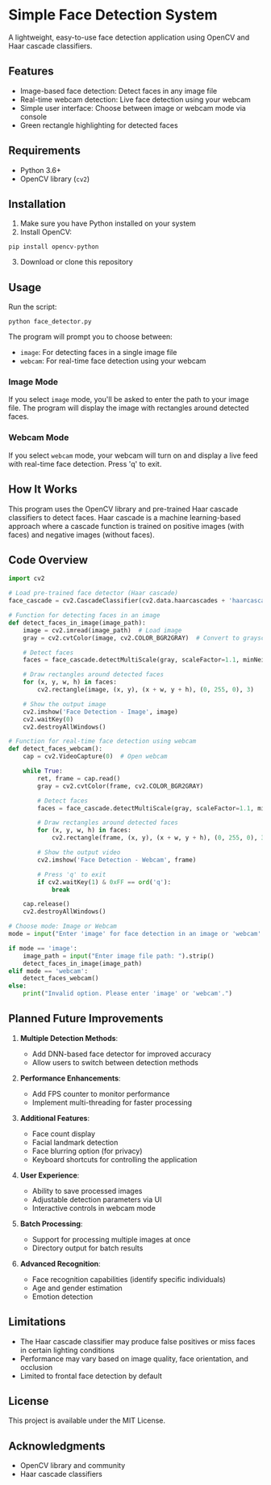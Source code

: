 # Simple Face Detection System

A lightweight, easy-to-use face detection application using OpenCV and Haar cascade classifiers.

## Features

- Image-based face detection: Detect faces in any image file
- Real-time webcam detection: Live face detection using your webcam
- Simple user interface: Choose between image or webcam mode via console
- Green rectangle highlighting for detected faces

## Requirements

- Python 3.6+
- OpenCV library (`cv2`)

## Installation

1. Make sure you have Python installed on your system
2. Install OpenCV:
```
pip install opencv-python
```
3. Download or clone this repository

## Usage

Run the script:
```
python face_detector.py
```

The program will prompt you to choose between:
- `image`: For detecting faces in a single image file
- `webcam`: For real-time face detection using your webcam

### Image Mode
If you select `image` mode, you'll be asked to enter the path to your image file. The program will display the image with rectangles around detected faces.

### Webcam Mode
If you select `webcam` mode, your webcam will turn on and display a live feed with real-time face detection. Press 'q' to exit.

## How It Works

This program uses the OpenCV library and pre-trained Haar cascade classifiers to detect faces. Haar cascade is a machine learning-based approach where a cascade function is trained on positive images (with faces) and negative images (without faces).

## Code Overview

```python
import cv2

# Load pre-trained face detector (Haar cascade)
face_cascade = cv2.CascadeClassifier(cv2.data.haarcascades + 'haarcascade_frontalface_default.xml')

# Function for detecting faces in an image
def detect_faces_in_image(image_path):
    image = cv2.imread(image_path)  # Load image
    gray = cv2.cvtColor(image, cv2.COLOR_BGR2GRAY)  # Convert to grayscale

    # Detect faces
    faces = face_cascade.detectMultiScale(gray, scaleFactor=1.1, minNeighbors=5, minSize=(30, 30))

    # Draw rectangles around detected faces
    for (x, y, w, h) in faces:
        cv2.rectangle(image, (x, y), (x + w, y + h), (0, 255, 0), 3)

    # Show the output image
    cv2.imshow('Face Detection - Image', image)
    cv2.waitKey(0)
    cv2.destroyAllWindows()

# Function for real-time face detection using webcam
def detect_faces_webcam():
    cap = cv2.VideoCapture(0)  # Open webcam

    while True:
        ret, frame = cap.read()
        gray = cv2.cvtColor(frame, cv2.COLOR_BGR2GRAY)

        # Detect faces
        faces = face_cascade.detectMultiScale(gray, scaleFactor=1.1, minNeighbors=5, minSize=(30, 30))

        # Draw rectangles around detected faces
        for (x, y, w, h) in faces:
            cv2.rectangle(frame, (x, y), (x + w, y + h), (0, 255, 0), 3)

        # Show the output video
        cv2.imshow('Face Detection - Webcam', frame)

        # Press 'q' to exit
        if cv2.waitKey(1) & 0xFF == ord('q'):
            break

    cap.release()
    cv2.destroyAllWindows()

# Choose mode: Image or Webcam
mode = input("Enter 'image' for face detection in an image or 'webcam' for real-time detection: ").strip().lower()

if mode == 'image':
    image_path = input("Enter image file path: ").strip()
    detect_faces_in_image(image_path)
elif mode == 'webcam':
    detect_faces_webcam()
else:
    print("Invalid option. Please enter 'image' or 'webcam'.")
```

## Planned Future Improvements

1. **Multiple Detection Methods**:
   - Add DNN-based face detector for improved accuracy
   - Allow users to switch between detection methods

2. **Performance Enhancements**:
   - Add FPS counter to monitor performance
   - Implement multi-threading for faster processing

3. **Additional Features**:
   - Face count display
   - Facial landmark detection
   - Face blurring option (for privacy)
   - Keyboard shortcuts for controlling the application

4. **User Experience**:
   - Ability to save processed images
   - Adjustable detection parameters via UI
   - Interactive controls in webcam mode

5. **Batch Processing**:
   - Support for processing multiple images at once
   - Directory output for batch results

6. **Advanced Recognition**:
   - Face recognition capabilities (identify specific individuals)
   - Age and gender estimation
   - Emotion detection

## Limitations

- The Haar cascade classifier may produce false positives or miss faces in certain lighting conditions
- Performance may vary based on image quality, face orientation, and occlusion
- Limited to frontal face detection by default

## License

This project is available under the MIT License.

## Acknowledgments

- OpenCV library and community
- Haar cascade classifiers
